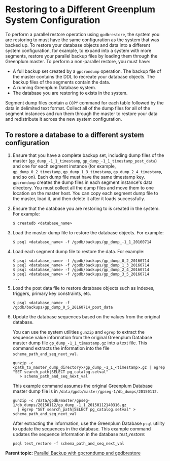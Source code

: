 # Restoring to a Different Greenplum System Configuration 

To perform a parallel restore operation using `gpdbrestore`, the system you are restoring to must have the same configuration as the system that was backed up. To restore your database objects and data into a different system configuration, for example, to expand into a system with more segments, restore your parallel backup files by loading them through the Greenplum master. To perform a non-parallel restore, you must have:

-   A full backup set created by a `gpcrondump` operation. The backup file of the master contains the DDL to recreate your database objects. The backup files of the segments contain the data.
-   A running Greenplum Database system.
-   The database you are restoring to exists in the system.

Segment dump files contain a `COPY` command for each table followed by the data in delimited text format. Collect all of the dump files for all of the segment instances and run them through the master to restore your data and redistribute it across the new system configuration.

## To restore a database to a different system configuration 

1.  Ensure that you have a complete backup set, including dump files of the master \(`gp_dump_-1_1_timestamp`, `gp_dump_-1_1_timestamp_post_data`\) and one for each segment instance \(for example, `gp_dump_0_2_timestamp`, `gp_dump_1_3_timestamp`, `gp_dump_2_4_timestamp`, and so on\). Each dump file must have the same timestamp key. `gpcrondump` creates the dump files in each segment instance's data directory. You must collect all the dump files and move them to one location on the master host. You can copy each segment dump file to the master, load it, and then delete it after it loads successfully.
2.  Ensure that the database you are restoring to is created in the system. For example:

    ```
    $ createdb <database_name>
    ```

3.  Load the master dump file to restore the database objects. For example:

    ```
    $ psql <database_name> -f /gpdb/backups/gp_dump_-1_1_20160714
    ```

4.  Load each segment dump file to restore the data. For example:

    ```
    $ psql <database_name> -f /gpdb/backups/gp_dump_0_2_20160714
    $ psql <database_name> -f /gpdb/backups/gp_dump_1_3_20160714
    $ psql <database_name> -f /gpdb/backups/gp_dump_2_4_20160714
    $ psql <database_name> -f /gpdb/backups/gp_dump_3_5_20160714
    ...
    ```

5.  Load the post data file to restore database objects such as indexes, triggers, primary key constraints, etc.

    ```
    $ psql <database_name> -f /gpdb/backups/gp_dump_0_5_20160714_post_data
    ```

6.  Update the database sequences based on the values from the original database.

    You can use the system utilities `gunzip` and `egrep` to extract the sequence value information from the original Greenplum Database master dump file `gp_dump_-1_1_timestamp.gz` into a text file. This command extracts the information into the file `schema_path_and_seq_next_val`.

    ```
    gunzip -c <path_to_master_dump_directory>/gp_dump_-1_1_<timestamp>.gz | egrep "SET search_path|SELECT pg_catalog.setval"  
       > schema_path_and_seq_next_val
    ```

    This example command assumes the original Greenplum Database master dump file is in `/data/gpdb/master/gpseg-1/db_dumps/20150112`.

    ```
    gunzip -c /data/gpdb/master/gpseg-1/db_dumps/20150112/gp_dump_-1_1_20150112140316.gz 
      | egrep "SET search_path|SELECT pg_catalog.setval" > schema_path_and_seq_next_val
    ```

    After extracting the information, use the Greenplum Database `psql` utility to update the sequences in the database. This example command updates the sequence information in the database *test\_restore*:

    ```
    psql test_restore -f schema_path_and_seq_next_val
    ```


**Parent topic:** [Parallel Backup with gpcrondump and gpdbrestore](../managing/backup-heading.html)

